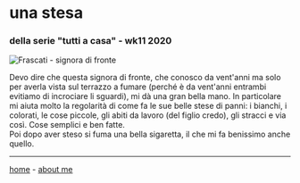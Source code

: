 # una stesa   
### della serie "tutti a casa" - wk11 2020   

![](https://drive.google.com/uc?id=15sgCy__Nz8F4tjfBeKI9BpzfCWtFLVkZ "Frascati - signora di fronte")  

Devo dire che questa signora di fronte, che conosco da vent'anni ma solo per averla vista sul terrazzo a fumare (perché è da vent'anni entrambi evitiamo di incrociare li sguardi), mi dà una gran bella mano. In particolare mi aiuta molto la regolarità di come fa le sue belle stese di panni: i bianchi, i colorati, le cose piccole, gli abiti da lavoro (del figlio credo), gli stracci e via così. Cose semplici e ben fatte.   
Poi dopo aver steso si fuma una bella sigaretta, il che mi fa benissimo anche quello.  

---  
[home](/index.md) - [about me](/aboutme.md)  
